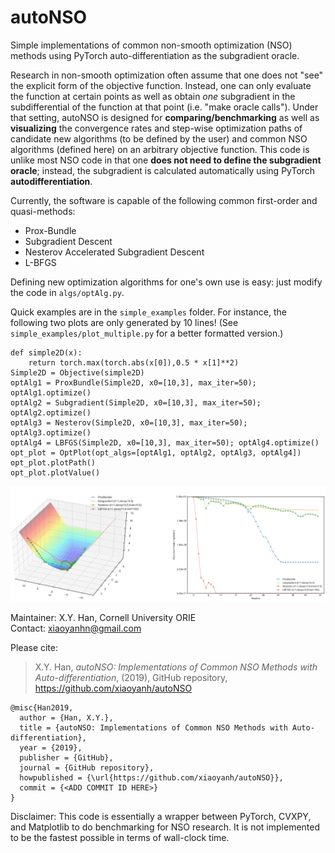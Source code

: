 # autoNSO
Simple implementations of common non-smooth optimization (NSO) methods using PyTorch auto-differentiation as the subgradient oracle.  

Research in non-smooth optimization often assume that one does not "see" the explicit form of the objective function. Instead, one can only evaluate the function at certain points as well as obtain *one* subgradient in the subdifferential of the function at that point (i.e. "make oracle calls"). Under that setting, autoNSO is designed for **comparing/benchmarking** as well as **visualizing** the convergence rates and step-wise optimization paths of candidate new algorithms (to be defined by the user) and common NSO algorithms (defined here) on an arbitrary objective function. This code is unlike most NSO code in that one **does not need to define the subgradient oracle**; instead, the subgradient is calculated automatically using PyTorch **autodifferentiation**.

Currently, the software is capable of the following common first-order and quasi-methods:

* Prox-Bundle
* Subgradient Descent
* Nesterov Accelerated Subgradient Descent
* L-BFGS

Defining new optimization algorithms for one's own use is easy: just modify the code in `algs/optAlg.py`.

Quick examples are in the  `simple_examples`  folder. For instance, the following two plots are only generated by 10 lines! (See `simple_examples/plot_multiple.py` for a better formatted version.) 

```
def simple2D(x):
    return torch.max(torch.abs(x[0]),0.5 * x[1]**2)
Simple2D = Objective(simple2D)
optAlg1 = ProxBundle(Simple2D, x0=[10,3], max_iter=50); optAlg1.optimize()
optAlg2 = Subgradient(Simple2D, x0=[10,3], max_iter=50); optAlg2.optimize()
optAlg3 = Nesterov(Simple2D, x0=[10,3], max_iter=50); optAlg3.optimize()
optAlg4 = LBFGS(Simple2D, x0=[10,3], max_iter=50); optAlg4.optimize()
opt_plot = OptPlot(opt_algs=[optAlg1, optAlg2, optAlg3, optAlg4])
opt_plot.plotPath()
opt_plot.plotValue()
```



![](./aux/both_plot.png) 

Maintainer:   X.Y. Han, Cornell University ORIE\
Contact:      xiaoyanhn@gmail.com

Please cite:

> X.Y. Han, *autoNSO: Implementations of Common NSO Methods with Auto-differentiation*, (2019), GitHub repository, https://github.com/xiaoyanh/autoNSO

```
@misc{Han2019,
  author = {Han, X.Y.},
  title = {autoNSO: Implementations of Common NSO Methods with Auto-differentiation},
  year = {2019},
  publisher = {GitHub},
  journal = {GitHub repository},
  howpublished = {\url{https://github.com/xiaoyanh/autoNSO}},
  commit = {<ADD COMMIT ID HERE>}
}
```

Disclaimer: This code is essentially a wrapper between PyTorch, CVXPY, and Matplotlib to do benchmarking for NSO research. It is not implemented to be the fastest possible in terms of wall-clock time.
